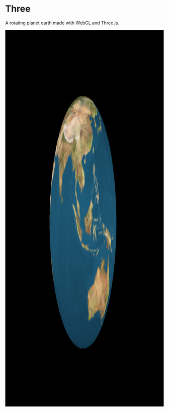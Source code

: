 # Three

A rotating planet earth made with WebGL and Three.js.

<img src="https://github.com/Yiyun-Liang/Three/blob/master/images/screenshot.png" width="1900" height="1192" />
